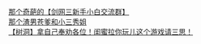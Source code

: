 [那个奇葩的【剑网三新手小白交流群】](http://tieba.baidu.com/p/4079900596?see_lz=1&pn=)   
[那个渣男苍爹和小三秀姐](http://tieba.baidu.com/p/4079390181?see_lz=1&pn=)   
[【树洞】拿自己奉劝各位！闺蜜拉你玩儿这个游戏请三思！](http://tieba.baidu.com/p/4078727402?see_lz=1&pn=)   
